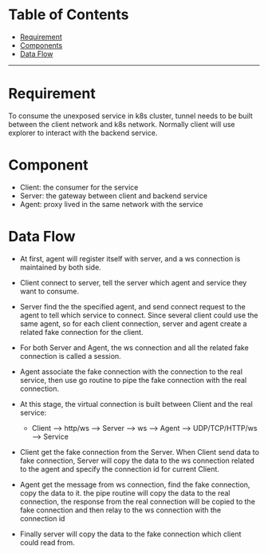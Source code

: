 # Table of Contents #

- [Requirement](#requirement)
- [Components](#componenets)
- [Data Flow](#data-flow)

-----------------------------

# Requirement #
To consume the unexposed service in k8s cluster, tunnel needs
to be built between the client network and k8s network. Normally
client will use explorer to interact with the backend service. 

# Component #
- Client: the consumer for the service
- Server: the gateway between client and backend service
- Agent: proxy lived in the same network with the service

# Data Flow #
- At first, agent will register itself with server, and a ws connection 
is maintained by both side.

- Client connect to server, tell the server which agent and service they
want to consume.

- Server find the the specified agent, and send connect request to the agent 
to tell which service to connect. Since several client could use 
the same agent, so for each client connection, server and agent create 
a related fake connection for the client. 

- For both Server and Agent, the ws connection and all the related fake 
connection is called a session.

- Agent associate the fake connection with the connection to the real 
service, then use go routine to pipe the fake connection with the real 
connection.

- At this stage, the virtual connection is built between Client and the
real service: 
  - Client --> http/ws --> Server --> ws --> Agent --> UDP/TCP/HTTP/ws --> Service

- Client get the fake connection from the Server. When Client send data 
to fake connection, Server will copy the data to the ws connection related 
to the agent and specify the connection id for current Client. 

- Agent get the message from ws connection, find the fake connection, 
copy the data to it. the pipe routine will copy the data to the real 
connection, the response from the real connection will be copied to the 
fake connection and then relay to the ws connection with the connection id 

- Finally server will copy the data to the fake connection which client 
could read from.
